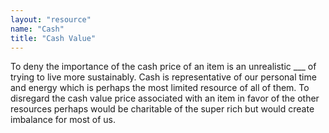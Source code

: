 ```yaml
---
layout: "resource"
name: "Cash"
title: "Cash Value"
---
```


To deny the importance of the cash price of an item is an unrealistic ___ of trying to live more sustainably. Cash is representative of our personal time and energy which is perhaps the most limited resource of all of them. To disregard the cash value price associated with an item in favor of the other resources perhaps would be charitable of the super rich but would create imbalance for most of us.